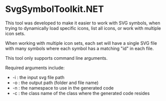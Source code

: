 ﻿# SvgSymbolToolkit.NET
This tool was developed to make it easier to work with SVG symbols, when trying to dynamically load specific icons, list all icons, or work with multiple icon sets.

When working with multiple icon sets, each set will have a single SVG file with many symbols where each symbol has a matching "id" in each file.


This tool only supports command line arguments.

Required arguments include:
* -i : the input svg file path
* -o : the output path (folder and file name)
* -n : the namespace to use in the generated code
* -c : the class name of the class where the generated code resides
